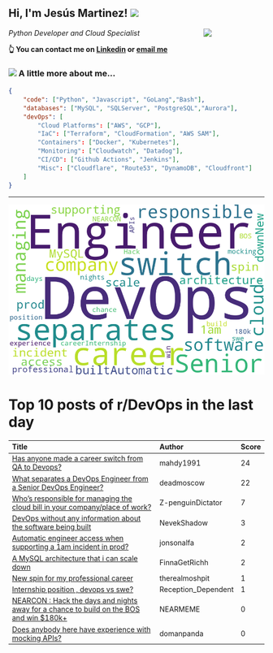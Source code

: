 <!--
**jmartinezl/jmartinezl** is a ✨ _special_ ✨ repository because its `README.md` (this file) appears on your GitHub profile.

Here are some ideas to get you started:

- 🔭 I’m currently working on ...
- 🌱 I’m currently learning ...
- 👯 I’m looking to collaborate on ...
- 🤔 I’m looking for help with ...
- 💬 Ask me about ...
- 📫 How to reach me: ...
- 😄 Pronouns: ...
- ⚡ Fun fact: ...
-->

<h2>Hi, I'm Jesús Martinez! <img src="https://media.giphy.com/media/WUlplcMpOCEmTGBtBW/giphy.gif" width="30"> </h2>
<img align='right' src="https://media.giphy.com/media/NytMLKyiaIh6VH9SPm/giphy.gif" width="120">
<p><em>Python Developer and Cloud Specialist
</em></p>

**👆 You can contact me on [Linkedin](https://www.linkedin.com/in/jes%C3%BAs-martinez-2b7b10104/) or [email me](mailto:jesus.mtz.lorenzo@gmail.com)**

### <img src="https://media.giphy.com/media/VgCDAzcKvsR6OM0uWg/giphy.gif" width="50"> A little more about me...  

```json
{
    "code": ["Python", "Javascript", "GoLang","Bash"],
    "databases": ["MySQL", "SQLServer", "PostgreSQL","Aurora"],
    "devOps": [
        "Cloud Platforms": ["AWS", "GCP"],
        "IaC": ["Terraform", "CloudFormation", "AWS SAM"],
        "Containers": ["Docker", "Kubernetes"],
        "Monitoring": ["Cloudwatch", "Datadog"],
        "CI/CD": ["Github Actions", "Jenkins"],
        "Misc": ["Cloudflare", "Route53", "DynamoDB", "Cloudfront"]
    ]
}
```
---

![Wordcloud](./cloud.png)

# Top 10 posts of r/DevOps in the last day

| Title | Author | Score |
|:---|:---|:---|
| [Has anyone made a career switch from QA to Devops?](https://www.reddit.com/r/devops/comments/1737f0r/has_anyone_made_a_career_switch_from_qa_to_devops/) | mahdy1991 | 24 |
| [What separates a DevOps Engineer from a Senior DevOps Engineer?](https://www.reddit.com/r/devops/comments/173ij1q/what_separates_a_devops_engineer_from_a_senior/) | deadmoscow | 22 |
| [Who’s responsible for managing the cloud bill in your company/place of work?](https://www.reddit.com/r/devops/comments/1737uzn/whos_responsible_for_managing_the_cloud_bill_in/) | Z-penguinDictator | 7 |
| [DevOps without any information about the software being built](https://www.reddit.com/r/devops/comments/173n3jt/devops_without_any_information_about_the_software/) | NevekShadow | 3 |
| [Automatic engineer access when supporting a 1am incident in prod?](https://www.reddit.com/r/devops/comments/173l8vz/automatic_engineer_access_when_supporting_a_1am/) | jonsonalfa | 2 |
| [A MySQL architecture that i can scale down](https://www.reddit.com/r/devops/comments/173480v/a_mysql_architecture_that_i_can_scale_down/) | FinnaGetRichh | 2 |
| [New spin for my professional career](https://www.reddit.com/r/devops/comments/172xpqa/new_spin_for_my_professional_career/) | therealmoshpit | 1 |
| [Internship position , devops vs swe?](https://www.reddit.com/r/devops/comments/173p1in/internship_position_devops_vs_swe/) | Reception_Dependent | 1 |
| [NEARCON : Hack the days and nights away for a chance to build on the BOS and win $180k+](https://www.reddit.com/r/devops/comments/1733gw2/nearcon_hack_the_days_and_nights_away_for_a/) | NEARMEME | 0 |
| [Does anybody here have experience with mocking APIs?](https://www.reddit.com/r/devops/comments/173mo89/does_anybody_here_have_experience_with_mocking/) | domanpanda | 0 |
